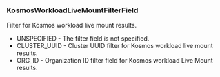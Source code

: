 ### KosmosWorkloadLiveMountFilterField
Filter for Kosmos workload live mount results.

- UNSPECIFIED - The filter field is not specified.
- CLUSTER_UUID - Cluster UUID filter for Kosmos workload live mount results.
- ORG_ID - Organization ID filter field for Kosmos workload Live Mount results.
